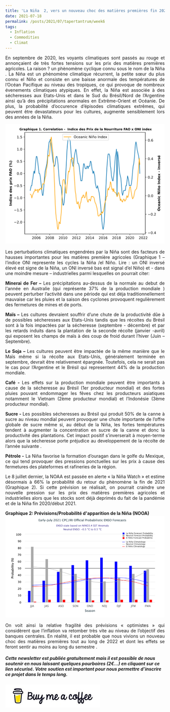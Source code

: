 ```yaml
---
title: 'La Niña  2, vers un nouveau choc des matières premières fin 2021 ?'
date: 2021-07-18
permalink: /posts/2021/07/tapertantrum/week6
tags:
  - Inflation
  - Commodities
  - Climat
---
```


<p style="text-align: justify"> En septembre de 2020, les voyants climatiques sont passés au rouge et annonçaient de très fortes tensions sur les prix des matières premières agricoles. La raison ? un phènomène cyclique connu sous le nom de la Niña . La Niña est un phènomène climatique récurrent, la petite sœur du plus connu el Niño et consiste en une baisse anormale des températures de l’Océan Pacifique au niveau des tropiques, ce qui provoque de nombreux évenements climatiques atypiques. En effet, la Niña est associée à des sécheresses aux Etats-Unis et dans le Sud du Brésil/Nord de l’Argentine ainsi qu’à des précipitations anormales en Extrême-Orient et Océanie. De plus, la probabilité d’occurence d’épisodes climatiques extrêmes, qui peuvent être devastateurs pour les cultures, augmente sensiblement lors des années de la Niña.</p>

![image](https://raw.githubusercontent.com/ASLlohmann/asllohmann.github.io/master/_posts/images/Graphique_1_issue6.svg)

<p style='text-align: justify;'>Les perturbations climatiques engendrées par la Niña sont des facteurs de hausses importantes pour les matières première agricoles (Graphique 1 – l’indice ONI represente les cycles la Niña /el Niño. Lire : un ONI inversé élevé est signe de la Niña, un ONI inversé bas est signal d’el Niño) et - dans une moindre mesure – industrielles parmi lesquelles on pourrait citer:</p>

<p style='text-align: justify;'> <strong>Minerai de Fer –</strong>  Les précipitations au-dessus de la normale au debut de l'année en Australie (qui représente 37% de la production mondiale ) peuvent perturber l’activité dans une période qui est déja traditionnellement mauvaise car les pluies et la saison des cyclones provoquent regulièrement des fermetures de mines et de ports.</p>

<p style='text-align: justify;'> <strong>Maïs –</strong> Les cultures devraient souffrir d’une chute de la productivité dûe à de possibles sécheresses aux Etats-Unis tandis que les récoltes du Brésil  sont à la fois impactées par la sécheresse (septembre - décembre) et par les retards induits dans la plantation de la seconde récolte (janvier -avril) qui exposent les champs de maïs à des coup de froid durant l’hiver (Juin – Septembre). </p>

<p style='text-align: justify;'> <strong>Le Soja – </strong> Les cultures peuvent être impactée de la même manière que le Maïs même si la récolte aux Etats-Unis, généralement terminée en septembre, devrait être relativement épargnée. Toutefois, cela ne serait pas le cas pour l’Argentine et le Brésil qui representent 44% de la production mondiale. </p>

<p style='text-align: justify;'> <strong>Café - </strong> Les effets sur la production mondiale peuvent être importants à cause de la sécheresse au Brésil (1er producteur mondial) et des fortes pluies pouvant endommager les fêves chez les producteurs asiatiques notamment le Vietnam (2ème producteur mondial) et l’Indonésie (3ème producteur mondial).</p>

<p style='text-align: justify;'> <strong>Sucre - </strong>  Les possibles sécheresses au Brésil qui produit 50% de la canne à sucre au niveau mondial peuvent provoquer une chute importante de l’offre globale de sucre même si, au début de la Niña, les fortes températures tendent à augmenter la concentration en sucre de la canne et donc la productivité des plantations. Cet impact positif s’inverserait à moyen-terme alors que la sécheresse porte préjudice au developpement de la récolte de l’année suivante .</p>

<p style='text-align: justify;'> <strong>Pétrole -</strong>  La Niña favorise la formation d’ouragan dans le golfe du Mexique, ce qui tend provoquer des pressions ponctuelles sur les prix à cause des fermetures des plateformes et rafineries de la région.</p>

<p style='text-align: justify;'> Le 8 juillet dernier, la NOAA est passée en alerte « la Niña Watch » et estime désormais à 66% la probabilité du retour du phènomène la fin de 2021 (Graphique 2). Si cette prévision se réalisait, on pourrait craindre une nouvelle pression sur les prix des matières premières agricoles et industrielles alors que les stocks sont déjà deprimés du fait de la pandémie et de la Niña fin 2020/début 2021. </p>

<strong> Graphique 2: Prévisions/Probabilité d'apparition de la Niña (NOOA) </strong>
![image](https://github.com/ASLlohmann/asllohmann.github.io/blob/master/images/fig_noaa2.png?raw=true)

<p style='text-align: justify;'>  On voit ainsi la relative fragilité des prévisions « optimistes » qui considèrent que l’inflation va retomber très vite au niveau de l’objectif des banques centrales. En réalité, il est probable que nous vivions un nouveau choc des matières premières tout au long de 2022 et dont les effets se feront sentir au moins au long du semestre .</p>

##### Cette newsletter est publiée gratuitement mais il est possible de nous soutenir en nous laissant quelques pourboires (2€...) en cliquant sur ce lien sécurisé. __Votre soutien est important pour nous permettre d’inscrire ce projet dans le temps long.__ 

[![Buy me a coffee](https://github.com/ASLlohmann/asllohmann.github.io/blob/master/images/bmc.jpeg?raw=true)](https://www.buymeacoffee.com/AlexSebLohmann)
